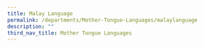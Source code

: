```yaml
---
title: Malay Language
permalink: /departments/Mother-Tongue-Languages/malaylanguage
description: ""
third_nav_title: Mother Tongue Languages
---
```

